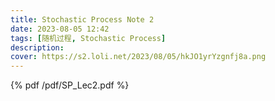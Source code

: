 ```yaml
---
title: Stochastic Process Note 2
date: 2023-08-05 12:42
tags: [随机过程, Stochastic Process]
description:
cover: https://s2.loli.net/2023/08/05/hkJO1yrYzgnfj8a.png
---
```



{% pdf /pdf/SP_Lec2.pdf %}